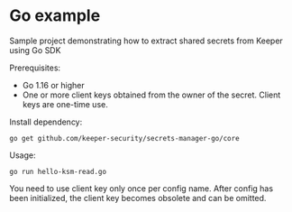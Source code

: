 # Go example

Sample project demonstrating how to extract shared secrets from Keeper using Go SDK

Prerequisites:

- Go 1.16 or higher
- One or more client keys obtained from the owner of the secret. Client keys are one-time use.

Install dependency:

```shell
go get github.com/keeper-security/secrets-manager-go/core
```

Usage:

```shell
go run hello-ksm-read.go
```

You need to use client key only once per config name. After config has been initialized, the client key becomes obsolete and can be omitted.
